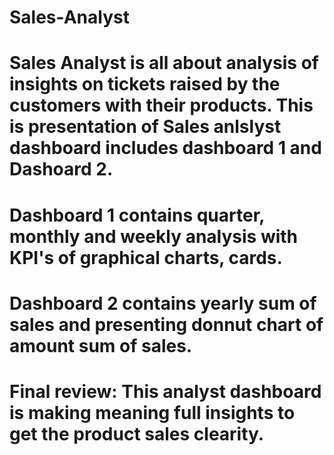 # Sales-Analyst

# Sales Analyst is all about analysis of insights on tickets raised by the customers with their products. This is presentation  of Sales anlslyst dashboard includes dashboard 1 and Dashoard 2. 

# Dashboard 1 contains quarter, monthly and weekly analysis with KPI's of graphical charts, cards.
# Dashboard 2 contains yearly sum of sales and presenting donnut chart of amount sum of sales.

# Final review: This analyst dashboard is making meaning full insights to get the product sales clearity. 
